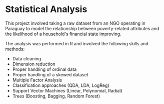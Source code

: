 # Statistical Analysis

This project involved taking a raw dataset from an NGO operating in Paraguay to model the relationship between
poverty-related attributes and the likelihood of a household's financial state improving.

The analysis was performed in R and involved the following skills and methods:
* Data cleaning
* Dimension reduction
* Proper handling of ordinal data
* Proper handling of a skewed dataset
* Multiple Factor Analysis
* Classification approaches (QDA, LDA, LogReg)
* Support Vector Machines (Linear, Polynomial, Radial)
* Trees (Boosting, Bagging, Random Forest)
